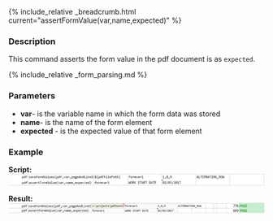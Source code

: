 {% include_relative _breadcrumb.html current="assertFormValue(var,name,expected)" %}


### Description
This command asserts the form value in the pdf document is as `expected`.

{% include_relative _form_parsing.md %}


### Parameters
- **var**\- is the variable name in which the form data was stored
- **name**\- is the name of the form element
- **expected** \- is the expected value of that form element


### Example
**Script:**<br/>
![script](image/assertFormValue_01.png)

**Result:**<br/>
![output](image/assertFormValue_02.png)
